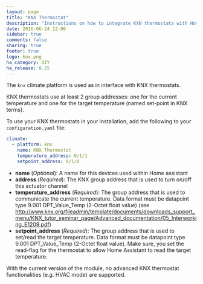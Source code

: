 ```yaml
---
layout: page
title: "KNX Thermostat"
description: "Instructions on how to integrate KXN thermostats with Home Assistant."
date: 2016-06-24 12:00
sidebar: true
comments: false
sharing: true
footer: true
logo: knx.png
ha_category: DIY
ha_release: 0.25
---
```



The `knx` climate platform is used as in interface with KNX thermostats.

KNX thermostats use at least 2 group addresses: one for the current temperature and one for the target temperature (named set-point in KNX terms).

To use your KNX thermostats in your installation, add the following to your `configuration.yaml` file:

```yaml
climate:
  - platform: knx
    name: KNX Thermostat
    temperature_address: 0/1/1
    setpoint_address: 0/1/0
```

- **name** (*Optional*): A name for this devices used within Home assistant
- **address** (*Required*): The KNX group address that is used to turn on/off this actuator channel
- **temperature_address** (*Required*): The group address that is used to communicate the current temperature. Data format must be datapoint type 9.001 DPT_Value_Temp (2-Octet float value) (see http://www.knx.org/fileadmin/template/documents/downloads_support_menu/KNX_tutor_seminar_page/Advanced_documentation/05_Interworking_E1209.pdf)
- **setpoint_address** (*Required*): The group address that is used to set/read the target temperature. Data format must be datapoint type 9.001 DPT_Value_Temp (2-Octet float value). Make sure, you set the read-flag for the thermostat to allow Home Assistant to read the target temperature.

With the current version of the module, no advanced KNX thermostat functionalities (e.g. HVAC mode) are supported.
